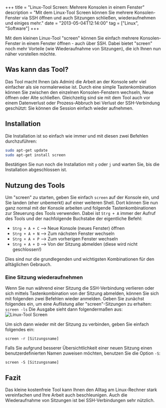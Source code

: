 +++
title       = "Linux-Tool Screen: Mehrere Konsolen in einem Fenster"
description = "Mit dem Linux-Tool Screen können Sie mehrere Konsolen-Fenster via SSH öffnen und auch Sitzungen schließen, wiederaufnehmen und einiges mehr."
date        = "2013-05-04T12:14:00"
tag         = ["Linux", "Software"]
+++

Mit dem kleinen Linux-Tool "screen" können Sie einfach mehrere Konsolen-Fenster in einem Fenster öffnen - auch über SSH. Dabei bietet "screen" noch mehr Vorteile (wie Wiederaufnahme von Sitzungen), die ich Ihnen nun näher vorstellen möchte.

<!--more-->

## Was kann das Tool?
Das Tool macht Ihnen (als Admin) die Arbeit an der Konsole sehr viel einfacher als sie normalerweise ist. Durch eine simple Tastenkombination können Sie zwischen den einzelnen Konsolen-Fenstern wechseln, Neue öffnen oder Alte schließen. Gleichzeitig sind sie mit dem Tool auch vor einem Datenverlust oder Prozess-Abbruch bei Verlust der SSH-Verbindung geschützt: Sie können die Session einfach wieder aufnehmen.

## Installation
Die Installation ist so einfach wie immer und mit diesen zwei Befehlen durchzuführen:
```bash
sudo apt-get update
sudo apt-get install screen
```
Bestätigen Sie nun noch die Installation mit `y` oder `j` und warten Sie, bis die Installation abgeschlossen ist.
 
## Nutzung des Tools
Um "screen" zu starten, geben Sie einfach `screen` auf der Konsole ein, und Sie landen (eher unbemerkt) auf einer weiteren Shell. Dort können Sie nun ganz normal mit der Konsole arbeiten und folgende Tastenkombinationen zur Steuerung des Tools verwenden.
Dabei ist `Strg + A` immer der Aufruf des Tools und der nachfolgende Buchstabe der eigentliche Befehl:

* `Strg + A + C` --> Neue Konsole (neues Fenster) öffnen
* `Strg + A + N` --> Zum nächsten Fenster wechseln
* `Strg + A + P` --> Zum vorherigen Fenster wechseln
* `Strg + A + D` --> Von der Sitzung abmelden (diese wird nicht geschlossen!)

Dies sind nur die grundlegenden und wichtigsten Kombinationen für den alltäglichen Gebrauch.

### Eine Sitzung wiederaufnehmen
Wenn Sie nun während einer Sitzung die SSH-Verbindung verlieren oder sich mittels Tastenkombination von der Sitzung abmelden, können Sie sich mit folgenden zwei Befehlen wieder anmelden. Geben Sie zunächst folgendes ein, um eine Auflistung aller "screen"-Sitzungen zu erhalten: `screen -ls`
Die Ausgabe sieht dann folgendermaßen aus:
![Linux-Tool Screen](/images/linux-tool-screen-mehrere-konsolen/Screen.png)

Um sich dann wieder mit der Sitzung zu verbinden, geben Sie einfach folgendes ein:
```language-bash
screen -r [Sitzungsname]
```

Falls Sie aufgrund besserer Übersichtlichkeit einer neuen Sitzung einen benutzerdefinierten Namen zuweisen möchten, benutzen Sie die Option `-S`:
```language-bash
screen -S [Sitzungsname]
```

## Fazit
Das kleine kostenfreie Tool kann Ihnen den Alltag am Linux-Rechner stark vereinfachen und Ihre Arbeit auch beschleunigen. Auch die Wiederaufnahme von Sitzungen ist bei SSH-Verbindungen sehr nützlich.
